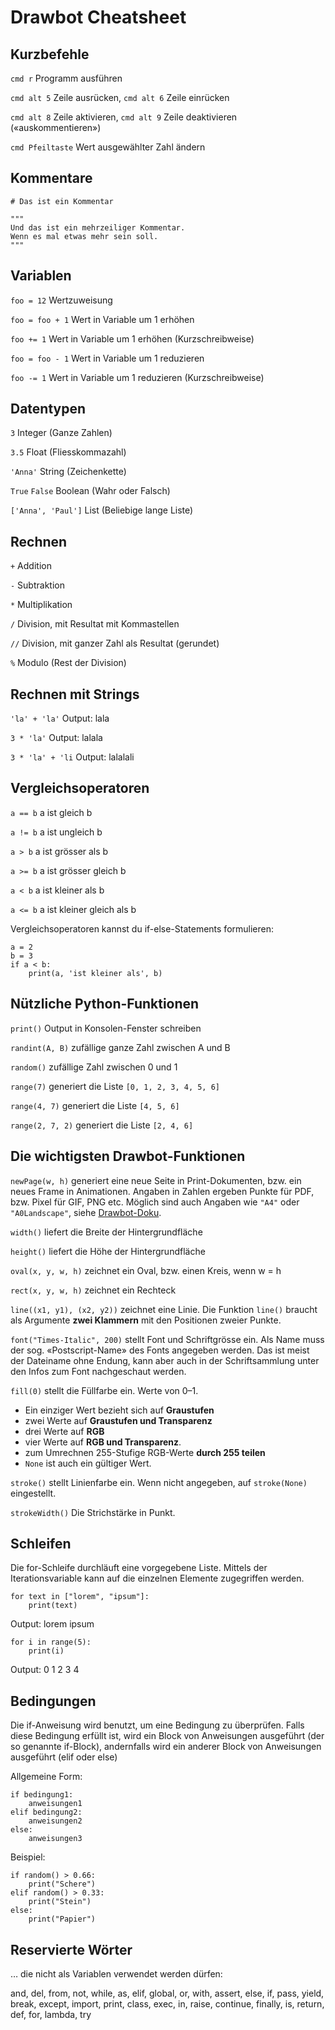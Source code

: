# Drawbot Cheatsheet

## Kurzbefehle

`cmd r` Programm ausführen

`cmd alt 5` Zeile ausrücken,  `cmd alt 6` Zeile einrücken

`cmd alt 8` Zeile aktivieren,  `cmd alt 9` Zeile deaktivieren («auskommentieren»)

`cmd Pfeiltaste` Wert ausgewählter Zahl ändern

## Kommentare

`# Das ist ein Kommentar`

    """
    Und das ist ein mehrzeiliger Kommentar.
    Wenn es mal etwas mehr sein soll.
    """

## Variablen

`foo = 12` Wertzuweisung

`foo = foo + 1` Wert in Variable um 1 erhöhen

`foo += 1` Wert in Variable um 1 erhöhen (Kurzschreibweise)

`foo = foo - 1` Wert in Variable um 1 reduzieren

`foo -= 1` Wert in Variable um 1 reduzieren (Kurzschreibweise)

## Datentypen

`3` Integer (Ganze Zahlen)

`3.5` Float (Fliesskommazahl)

`'Anna'` String (Zeichenkette)

`True` `False` Boolean (Wahr oder Falsch)

`['Anna', 'Paul']` List (Beliebige lange Liste) 

## Rechnen

`+` Addition

`-` Subtraktion

`*` Multiplikation

`/` Division, mit Resultat mit Kommastellen

`//` Division, mit ganzer Zahl als Resultat (gerundet)

`%` Modulo (Rest der Division)

## Rechnen mit Strings

`'la' + 'la'` Output: lala
    
`3 * 'la'` Output: lalala

`3 * 'la' + 'li` Output: lalalali

## Vergleichsoperatoren 

`a == b` a ist gleich b

`a != b` a ist ungleich b

`a > b` a ist grösser als b

`a >= b` a ist grösser gleich b

`a < b` a ist kleiner als b

`a <= b` a ist kleiner gleich als b

Vergleichsoperatoren kannst du if-else-Statements formulieren:

    a = 2
    b = 3
    if a < b: 
        print(a, 'ist kleiner als', b)


## Nützliche Python-Funktionen

`print()` Output in Konsolen-Fenster schreiben

`randint(A, B)` zufällige ganze Zahl zwischen A und B

`random()` zufällige Zahl zwischen 0 und 1

`range(7)` generiert die Liste `[0, 1, 2, 3, 4, 5, 6]`

`range(4, 7)` generiert die Liste `[4, 5, 6]`

`range(2, 7, 2)` generiert die Liste `[2, 4, 6]`

## Die wichtigsten Drawbot-Funktionen

`newPage(w, h)` generiert eine neue Seite in Print-Dokumenten, bzw. ein neues Frame in Animationen. Angaben in Zahlen ergeben Punkte für PDF, bzw. Pixel für GIF, PNG etc. Möglich sind auch Angaben wie `"A4"` oder `"A0Landscape"`, siehe [Drawbot-Doku](https://www.drawbot.com/content/canvas/pages.html?highlight=newpage).

`width()` liefert die Breite der Hintergrundfläche

`height()` liefert die Höhe der Hintergrundfläche

`oval(x, y, w, h)` zeichnet ein Oval, bzw. einen Kreis, wenn w = h

`rect(x, y, w, h)` zeichnet ein Rechteck

`line((x1, y1), (x2, y2))` zeichnet eine Linie. Die Funktion `line()` braucht als Argumente **zwei Klammern** mit den Positionen zweier Punkte.

`font("Times-Italic", 200)` stellt Font und Schriftgrösse ein. Als Name muss der sog. «Postscript-Name» des Fonts angegeben werden. Das ist meist der Dateiname ohne Endung, kann aber auch in der Schriftsammlung unter den Infos zum Font nachgeschaut werden.

`fill(0)` stellt die Füllfarbe ein. Werte von 0–1.

- Ein einziger Wert bezieht sich auf **Graustufen**
- zwei Werte auf **Graustufen und Transparenz**
- drei Werte auf **RGB**
- vier Werte auf **RGB und Transparenz**.
- zum Umrechnen 255-Stufige RGB-Werte **durch 255 teilen**
- `None` ist auch ein gültiger Wert.

`stroke()` stellt Linienfarbe ein. Wenn nicht angegeben, auf `stroke(None)` eingestellt.

`strokeWidth()` Die Strichstärke in Punkt.

## Schleifen

Die for-Schleife durchläuft eine vorgegebene Liste. Mittels der Iterationsvariable kann auf die einzelnen Elemente zugegriffen werden. 

    for text in ["lorem", "ipsum"]:
        print(text)
        
Output: lorem ipsum 

    for i in range(5):
        print(i)

Output: 0 1 2 3 4 

## Bedingungen

Die if-Anweisung wird benutzt, um eine Bedingung zu überprüfen. Falls diese Bedingung erfüllt ist, wird ein Block von Anweisungen ausgeführt (der so genannte if-Block), andernfalls wird ein anderer Block von Anweisungen ausgeführt (elif oder else)

Allgemeine Form:

    if bedingung1:
        anweisungen1
    elif bedingung2:
        anweisungen2
    else:
        anweisungen3    

Beispiel:

    if random() > 0.66:
        print("Schere")
    elif random() > 0.33:
        print("Stein")
    else:
        print("Papier")

## Reservierte Wörter

… die nicht als Variablen verwendet werden dürfen:

and, del, from, not, while, as, elif, global, or, with, assert, else, if, pass, yield, break, except, import, print, class, exec, in, raise, continue, finally, is, return, def, for, lambda, try
